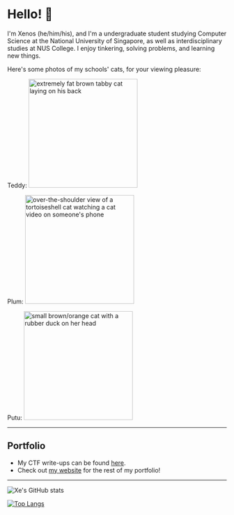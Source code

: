 # Hello! 💫

I'm Xenos (he/him/his), and I'm a undergraduate student studying Computer Science at the National University of Singapore, as well as interdisciplinary studies at NUS College. I enjoy tinkering, solving problems, and learning new things.

Here's some photos of my schools' cats, for your viewing pleasure:

Teddy:
<img src="https://user-images.githubusercontent.com/40383042/117833514-fafbfc00-b2a8-11eb-9bf1-c36bba423463.png" width="250" alt="extremely fat brown tabby cat laying on his back" />

Plum:
<img src="https://github.com/xenosf/xenosf/assets/40383042/b23e7ac0-3703-44a3-aa4b-19e862c00070" width="250" alt="over-the-shoulder view of a tortoiseshell cat watching a cat video on someone's phone" />

Putu:
<img src="https://github.com/xenosf/xenosf/assets/40383042/8c652ac4-a204-4cae-9006-611fb6272f25" width="250" alt="small brown/orange cat with a rubber duck on her head" />

---

## Portfolio
* My CTF write-ups can be found [here](https://blog.xenosf.io).
* Check out [my website](https://xenosf.io) for the rest of my portfolio!

___

![Xe's GitHub stats](https://github-readme-stats.vercel.app/api?username=xenosf&count_private=true&show_icons=true&theme=omni&include_all_commits=true&hide=stars,issues)

[![Top Langs](https://github-readme-stats.vercel.app/api/top-langs/?username=xenosf&theme=omni&layout=compact&exclude_repo=dotvim,nvim-config)](https://github.com/anuraghazra/github-readme-stats)
